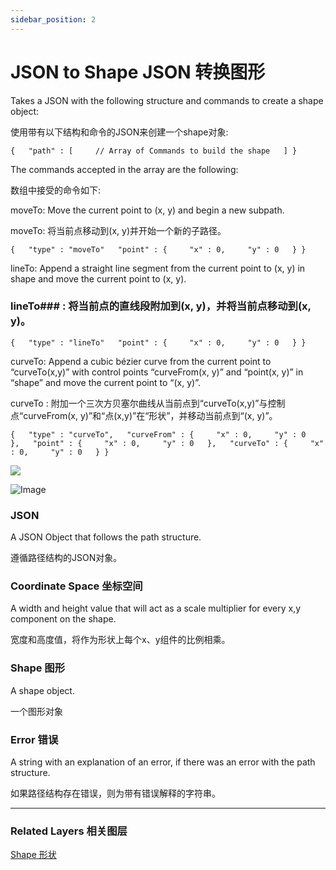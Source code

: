 ```yaml
---
sidebar_position: 2
---
```


# JSON to Shape JSON 转换图形

Takes a JSON with the following structure and commands to create a shape object:

使用带有以下结构和命令的JSON来创建一个shape对象:

```
{   "path" : [     // Array of Commands to build the shape   ] }
```

The commands accepted in the array are the following:

数组中接受的命令如下:

moveTo: Move the current point to (x, y) and begin a new subpath.

moveTo: 将当前点移动到(x, y)并开始一个新的子路径。

```
{   "type" : "moveTo"   "point" : {     "x" : 0,     "y" : 0   } }
```

lineTo: Append a straight line segment from the current point to (x, y) in shape and move the current point to (x, y).

### lineTo### : 将当前点的直线段附加到(x, y)，并将当前点移动到(x, y)。

```
{   "type" : "lineTo"   "point" : {     "x" : 0,     "y" : 0   } }
```

curveTo: Append a cubic bézier curve from the current point to “curveTo(x,y)” with control points “curveFrom(x, y)” and “point(x, y)” in “shape” and move the current point to “(x, y)”.

curveTo : 附加一个三次方贝塞尔曲线从当前点到“curveTo(x,y)”与控制点“curveFrom(x, y)”和“点(x,y)”在“形状”，并移动当前点到“(x, y)”。

```
{   "type" : "curveTo",   "curveFrom" : {     "x" : 0,     "y" : 0   },   "point" : {     "x" : 0,     "y" : 0   },   "curveTo" : {     "x" : 0,     "y" : 0   } }
```

![](https://origami.design/public/images/documentation/curveToShapeExample@2x.png)

![Image](https://s3.us-west-2.amazonaws.com/secure.notion-static.com/4fc3a45f-fc5f-44f2-81b6-db8be765c6b3/Untitled.png?X-Amz-Algorithm=AWS4-HMAC-SHA256&X-Amz-Content-Sha256=UNSIGNED-PAYLOAD&X-Amz-Credential=AKIAT73L2G45EIPT3X45%2F20220602%2Fus-west-2%2Fs3%2Faws4_request&X-Amz-Date=20220602T181255Z&X-Amz-Expires=86400&X-Amz-Signature=b448563a262f308c789a4c9b405c70944bb8aeb7da58a10fa54921e5a2ea9bdd&X-Amz-SignedHeaders=host&response-content-disposition=filename%20%3D%22Untitled.png%22&x-id=GetObject)

### JSON

A JSON Object that follows the path structure.

遵循路径结构的JSON对象。

### Coordinate Space 坐标空间

A width and height value that will act as a scale multiplier for every x,y component on the shape.

宽度和高度值，将作为形状上每个x、y组件的比例相乘。

### Shape 图形

A shape object.

一个图形对象

### Error 错误

A string with an explanation of an error, if there was an error with the path structure.

如果路径结构存在错误，则为带有错误解释的字符串。

------

### Related Layers 相关图层

[Shape 形状](./../Layer/Shape.md)
